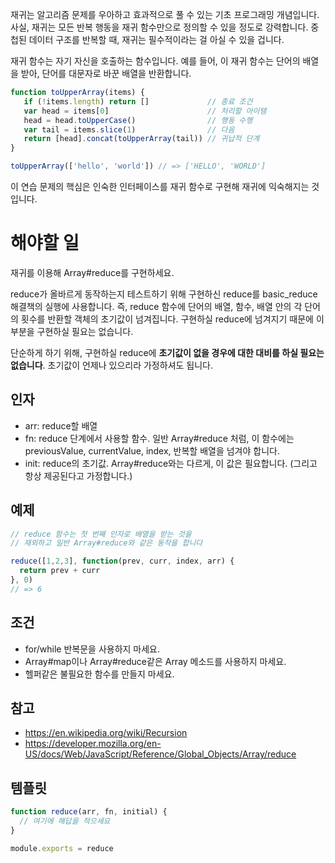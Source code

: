 재귀는 알고리즘 문제를 우아하고 효과적으로 풀 수 있는 기초 프로그래밍 개념입니다. 사실, 재귀는 모든 반복 행동을 재귀 함수만으로 정의할 수 있을 정도로 강력합니다. 중첩된 데이터 구조를 반복할 때, 재귀는 필수적이라는 걸 아실 수 있을 겁니다.

재귀 함수는 자기 자신을 호출하는 함수입니다. 예를 들어, 이 재귀 함수는 단어의 배열을 받아, 단어를 대문자로 바꾼 배열을 반환합니다.

```js
function toUpperArray(items) {
   if (!items.length) return []             // 종료 조건
   var head = items[0]                      // 처리할 아이템
   head = head.toUpperCase()                // 행동 수행
   var tail = items.slice(1)                // 다음
   return [head].concat(toUpperArray(tail)) // 귀납적 단계
}

toUpperArray(['hello', 'world']) // => ['HELLO', 'WORLD']
```

이 연습 문제의 핵심은 인숙한 인터페이스를 재귀 함수로 구현해 재귀에 익숙해지는 것입니다.

# 해야할 일

재귀를 이용해 Array#reduce를 구현하세요.

reduce가 올바르게 동작하는지 테스트하기 위해 구현하신 reduce를 basic_reduce 해결책의 실행에 사용합니다. 즉, reduce 함수에 단어의 배열, 함수, 배열 안의 각 단어의 횟수를 반환할 객체의 초기값이 넘겨집니다. 구현하실 reduce에 넘겨지기 때문에 이 부분을 구현하실 필요는 없습니다.

단순하게 하기 위해, 구현하실 reduce에 **초기값이 없을 경우에 대한 대비를 하실 필요는 없습니다**. 초기값이 언제나 있으리라 가정하셔도 됩니다.

## 인자

* arr: reduce할 배열
* fn: reduce 단계에서 사용할 함수. 일반 Array#reduce 처럼, 이 함수에는 previousValue, currentValue, index, 반복할 배열을 넘겨야 합니다.
* init: reduce의 초기값. Array#reduce와는 다르게, 이 값은 필요합니다. (그리고 항상 제공된다고 가정합니다.)

## 예제

```js
// reduce 함수는 첫 번째 인자로 배열을 받는 것을
// 재외하고 일반 Array#reduce와 같은 동작을 합니다

reduce([1,2,3], function(prev, curr, index, arr) {
  return prev + curr
}, 0)
// => 6
```

## 조건

* for/while 반복문을 사용하지 마세요.
* Array#map이나 Array#reduce같은 Array 메소드를 사용하지 마세요.
* 헬퍼같은 불필요한 함수를 만들지 마세요.

## 참고

* https://en.wikipedia.org/wiki/Recursion
* https://developer.mozilla.org/en-US/docs/Web/JavaScript/Reference/Global_Objects/Array/reduce

## 템플릿

```js
function reduce(arr, fn, initial) {
  // 여기에 해답을 적으세요
}

module.exports = reduce
```
